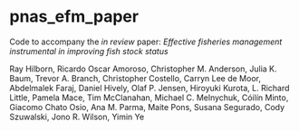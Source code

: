 # pnas_efm_paper
Code to accompany the *in review* paper: *Effective fisheries management instrumental in improving fish stock status*

Ray Hilborn, Ricardo Oscar Amoroso, Christopher M. Anderson, Julia K. Baum, Trevor A. Branch, Christopher Costello, Carryn Lee de Moor, Abdelmalek Faraj, Daniel Hively, Olaf P. Jensen, Hiroyuki Kurota, L. Richard Little, Pamela Mace, Tim McClanahan, Michael C. Melnychuk, Cóilín Minto, Giacomo Chato Osio, Ana M. Parma, Maite Pons, Susana Segurado, Cody Szuwalski, Jono R. Wilson, Yimin Ye

